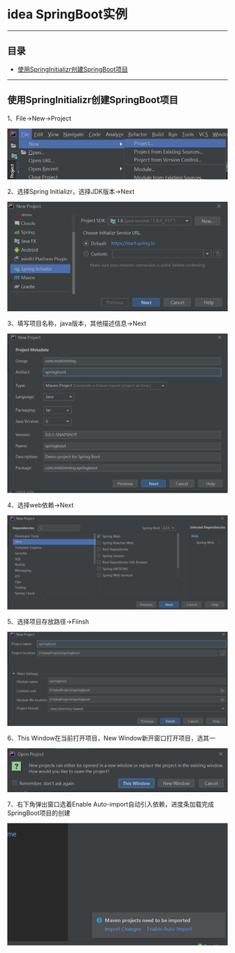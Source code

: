 # idea SpringBoot实例
****
## 目录
* [使用SpringInitializr创建SpringBoot项目](#使用SpringInitializr创建SpringBoot项目) 
****
使用SpringInitializr创建SpringBoot项目
------
1、File→New→Project 

![创建SpringBoot01](assets\创建SpringBoot01.png)

2、选择Spring Initializr，选择JDK版本→Next  

![创建SpringBoot02](assets\创建SpringBoot02.png)

3、填写项目名称，java版本，其他描述信息→Next     

![创建SpringBoot03](assets\创建SpringBoot03.png)

4、选择web依赖→Next   

![创建SpringBoot04](assets\创建SpringBoot04.png)

5、选择项目存放路径→Fiinsh

![创建SpringBoot05](assets\创建SpringBoot05.png)

6、This Window在当前打开项目，New Window新开窗口打开项目，选其一

![创建SpringBoot06](assets\创建SpringBoot06.png)

7、右下角弹出窗口选着Enable Auto-import自动引入依赖，进度条加载完成SpringBoot项目的创建

![创建SpringBoot07](assets\创建SpringBoot07.png)